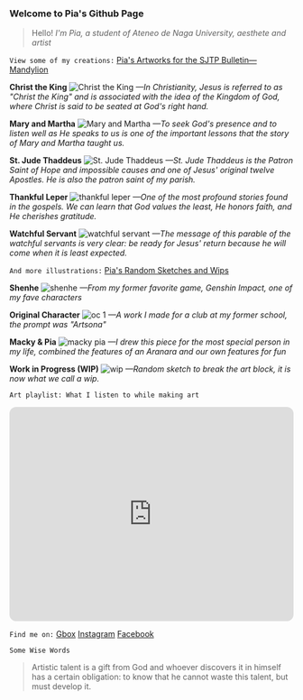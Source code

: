 ### Welcome to Pia's Github Page

>Hello! *I'm Pia, a student of Ateneo de Naga University, aesthete and artist*

`View some of my creations:`
[Pia's Artworks for the SJTP Bulletin⁠—Mandylion](https://drive.google.com/drive/folders/1R8WJEmneEbz3oDAwc6piZglRAMsvlH7o)

**Christ the King**
![Christ the King](https://user-images.githubusercontent.com/118333734/202451758-02763d86-07c9-448c-a6f8-ce18be2f3a1d.jpg)
*—In Christianity, Jesus is referred to as "Christ the King" and is associated with the idea of the Kingdom of God, where Christ is said to be seated at God's right hand.*

**Mary and Martha**
![Mary and Martha](https://user-images.githubusercontent.com/118333734/202452073-8238c8db-6c6e-4535-8be5-004c87c1a32d.png)
*—To seek God's presence and to listen well as He speaks to us is one of the important lessons that the story of Mary and Martha taught us.*

**St. Jude Thaddeus**
![St. Jude Thaddeus](https://user-images.githubusercontent.com/118333734/202452120-ee5fd799-c2fb-44b6-b65f-00cceafd4b64.png)
*—St. Jude Thaddeus is the Patron Saint of Hope and impossible causes and one of Jesus' original twelve Apostles. He is also the patron saint of my parish.*

**Thankful Leper**
![thankful leper](https://user-images.githubusercontent.com/118333734/202452237-57dc55a0-f264-4554-aa7c-f5591be0c229.png)
*—One of the most profound stories found in the gospels. We can learn that God values the least, He honors faith, and He cherishes gratitude.*

**Watchful Servant**
![watchful servant](https://user-images.githubusercontent.com/118333734/202452260-a4d5d2e0-2a98-410b-9409-aeebad85ae98.png)
*—The message of this parable of the watchful servants is very clear: be ready for Jesus' return because he will come when it is least expected.*

`And more illustrations:`
[Pia's Random Sketches and Wips]([https://drive.google.com/drive/folders/1R8WJEmneEbz3oDAwc6piZglRAMsvlH7o](https://drive.google.com/drive/folders/1RESa2u5BY2loX9053mN5Ey0RGBmCaOw_))

**Shenhe**
![shenhe](https://user-images.githubusercontent.com/118333734/205039830-84d93b19-66a1-4277-b6d1-3d7933550dad.png)
*—From my former favorite game, Genshin Impact, one of my fave characters*

**Original Character**
![oc 1](https://user-images.githubusercontent.com/118333734/205040588-27964043-8e30-442e-b073-b9428a2f84d0.png)
*—A work I made for a club at my former school, the prompt was "Artsona"*

**Macky & Pia**
![macky   pia](https://user-images.githubusercontent.com/118333734/205042680-8c28343e-cc40-4d48-a120-3ba0ff9cb7a3.png)
*—I drew this piece for the most special person in my life, combined the features of an Aranara and our own features for fun*

**Work in Progress (WIP)**
![wip](https://user-images.githubusercontent.com/118333734/205044212-e5089906-ef6a-4805-b160-a839a35a7545.png)
*—Random sketch to break the art block, it is now what we call a wip.*

`Art playlist: What I listen to while making art`
<iframe style="border-radius:12px" src="https://open.spotify.com/embed/playlist/3rM0yP2viGuGLPsrKbp3Bs?utm_source=generator" width="100%" height="380" frameBorder="0" allowfullscreen="" allow="autoplay; clipboard-write; encrypted-media; fullscreen; picture-in-picture" loading="lazy"></iframe>

`Find me on:`
[Gbox](dasguit@gbox.adnu.edu.ph)
[Instagram](https://www.instagram.com/dvsx.oxo/)
[Facebook](https://www.facebook.com/dannah.saguit.02)

`Some Wise Words`
>Artistic talent is a gift from God and whoever discovers it in himself has a certain obligation: to know that he cannot waste this talent, but must develop it.
